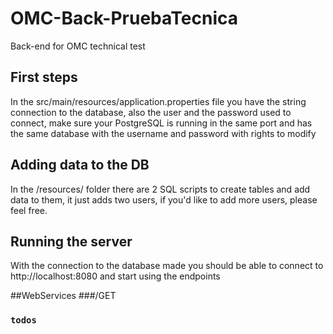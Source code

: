 # OMC-Back-PruebaTecnica
Back-end for OMC technical test

## First steps
In the src/main/resources/application.properties file you have the string connection to the database, also the user and the password used to connect,
make sure your PostgreSQL is running in the same port and has the same database with the username and password with rights to modify

## Adding data to the DB
In the /resources/ folder there are 2 SQL scripts to create tables and add data to them, it just adds two users, if you'd like to add more users, please feel free.

## Running the server
With the connection to the database made you should be able to connect to http://localhost:8080 and start using the endpoints

##WebServices
###/GET
### `todos`
